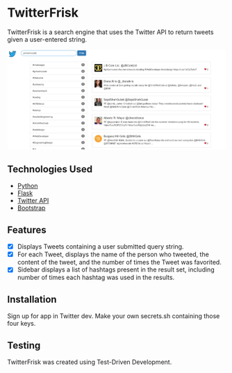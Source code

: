 # TwitterFrisk

TwitterFrisk is a search engine that uses the Twitter API to return tweets given a user-entered string.

![TwitterFrisk in action](/static/images/TwitterFrisk.PNG?raw=true "TwitterFrisk")

## <a name="technologiesused"></a>Technologies Used
- [Python](https://www.python.org/)
- [Flask](https://www.djangoproject.com/)
- [Twitter API](https://dev.twitter.com/rest/public/search)
- [Bootstrap](http://getbootstrap.com/)

## <a name="features"></a>Features
- [X] Displays Tweets containing a user submitted query string.
- [X] For each Tweet, displays the name of the person who tweeted, the content of the tweet, and the number of times the Tweet was favorited.
- [X] Sidebar displays a list of hashtags present in the result set, including number of times each hashtag was used in the results.

## <a name="Installation"></a>Installation

Sign up for app in Twitter dev. Make your own secrets.sh containing those four keys.

## <a name="Testing"></a>Testing

TwitterFrisk was created using Test-Driven Development.

